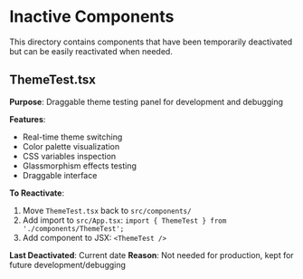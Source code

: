# Inactive Components

This directory contains components that have been temporarily deactivated but can be easily reactivated when needed.

## ThemeTest.tsx

**Purpose**: Draggable theme testing panel for development and debugging

**Features**:
- Real-time theme switching
- Color palette visualization
- CSS variables inspection
- Glassmorphism effects testing
- Draggable interface

**To Reactivate**:
1. Move `ThemeTest.tsx` back to `src/components/`
2. Add import to `src/App.tsx`: `import { ThemeTest } from './components/ThemeTest';`
3. Add component to JSX: `<ThemeTest />`

**Last Deactivated**: Current date
**Reason**: Not needed for production, kept for future development/debugging